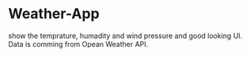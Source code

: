 # Weather-App
show the temprature, humadity and wind pressure and good looking UI.
Data is comming from Opean Weather API.
